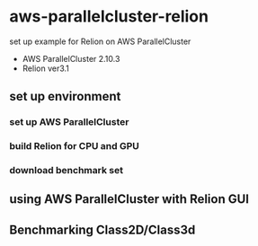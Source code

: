 # aws-parallelcluster-relion

set up example for Relion on AWS ParallelCluster

- AWS ParallelCluster 2.10.3
- Relion ver3.1

## set up environment

### set up AWS ParallelCluster

### build Relion for CPU and GPU

### download benchmark set

## using AWS ParallelCluster with Relion GUI

## Benchmarking Class2D/Class3d

